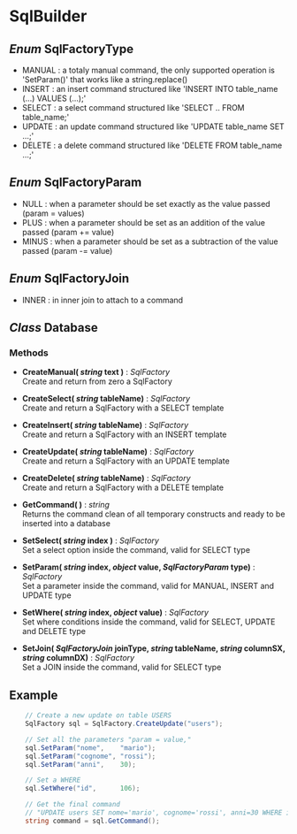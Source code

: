 # SqlBuilder


## *Enum* SqlFactoryType
- MANUAL  : a totaly manual command, the only supported operation is 'SetParam()' that works like a string.replace()
- INSERT  : an insert command structured like 'INSERT INTO table_name (...) VALUES (...);'
- SELECT  : a select command structured like  'SELECT .. FROM table_name;'
- UPDATE  : an update command structured like 'UPDATE table_name SET ...;'
- DELETE  : a delete command structured like  'DELETE FROM table_name ...;'


## *Enum* SqlFactoryParam
- NULL    : when a parameter should be set exactly as the value passed (param = values)
- PLUS    : when a parameter should be set as an addition of the value passed (param += value)
- MINUS   : when a parameter should be set as a subtraction of the value passed (param -= value)


## *Enum* SqlFactoryJoin
- INNER   : in inner join to attach to a command


## *Class* Database

### Methods
- **CreateManual( *string* text )** : *SqlFactory*\
Create and return from zero a SqlFactory

- **CreateSelect( *string*  tableName)** : *SqlFactory*\
Create and return a SqlFactory with a SELECT template

- **CreateInsert( *string*  tableName)** : *SqlFactory*\
Create and return a SqlFactory with an INSERT template

- **CreateUpdate( *string*  tableName)** : *SqlFactory*\
Create and return a SqlFactory with an UPDATE template

- **CreateDelete( *string*  tableName)** : *SqlFactory*\
Create and return a SqlFactory with a DELETE template


- **GetCommand( )** : *string*\
Returns the command clean of all temporary constructs and ready to be inserted into a database


- **SetSelect(  *string* index )** : *SqlFactory*\
Set a select option inside the command, valid for SELECT type

- **SetParam( *string* index, *object* value, *SqlFactoryParam* type)** : *SqlFactory*\
Set a parameter inside the command, valid for MANUAL, INSERT and UPDATE type

- **SetWhere( *string* index, *object* value)** : *SqlFactory*\
Set where conditions inside the command, valid for SELECT, UPDATE and DELETE type

- **SetJoin( *SqlFactoryJoin* joinType, *string* tableName, *string* columnSX, *string* columnDX)** : *SqlFactory*\
Set a JOIN inside the command, valid for SELECT type


## Example 
```C#
    // Create a new update on table USERS
    SqlFactory sql = SqlFactory.CreateUpdate("users");

    // Set all the parameters "param = value,"
    sql.SetParam("nome",    "mario");
    sql.SetParam("cognome", "rossi");
    sql.SetParam("anni",    30);

    // Set a WHERE
    sql.SetWhere("id",      106);

    // Get the final command 
    // "UPDATE users SET nome='mario', cognome='rossi', anni=30 WHERE id=106;"
    string command = sql.GetCommand();
```